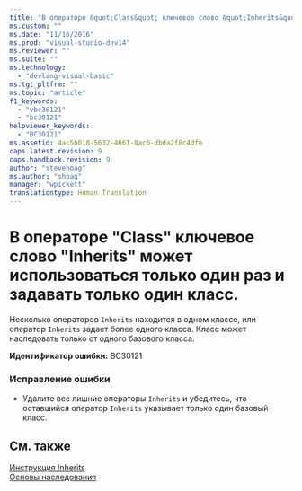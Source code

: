 ```yaml
---
title: "В операторе &quot;Class&quot; ключевое слово &quot;Inherits&quot; может использоваться только один раз и задавать только один класс. | Microsoft Docs"
ms.custom: ""
ms.date: "11/16/2016"
ms.prod: "visual-studio-dev14"
ms.reviewer: ""
ms.suite: ""
ms.technology: 
  - "devlang-visual-basic"
ms.tgt_pltfrm: ""
ms.topic: "article"
f1_keywords: 
  - "vbc30121"
  - "bc30121"
helpviewer_keywords: 
  - "BC30121"
ms.assetid: 4ac5b018-5632-4661-8ac6-dbda2f8c4dfe
caps.latest.revision: 9
caps.handback.revision: 9
author: "stevehoag"
ms.author: "shoag"
manager: "wpickett"
translationtype: Human Translation
---
```

# В операторе &quot;Class&quot; ключевое слово &quot;Inherits&quot; может использоваться только один раз и задавать только один класс.
Несколько операторов `Inherits` находится в одном классе, или оператор `Inherits` задает более одного класса. Класс может наследовать только от одного базового класса.  
  
 **Идентификатор ошибки:** BC30121  
  
### Исправление ошибки  
  
-   Удалите все лишние операторы `Inherits` и убедитесь, что оставшийся оператор `Inherits` указывает только один базовый класс.  
  
## См. также  
 [Инструкция Inherits](../../visual-basic/language-reference/statements/inherits-statement.md)   
 [Основы наследования](../../visual-basic/programming-guide/language-features/objects-and-classes/inheritance-basics.md)